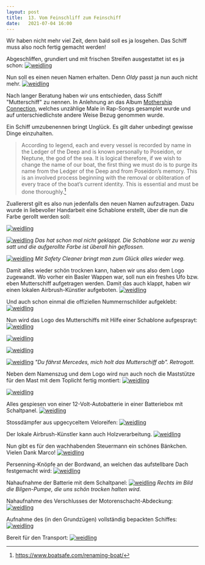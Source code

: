 ```yaml
---
layout: post
title:  13. Vom Feinschliff zum Feinschiff
date:   2021-07-04 16:00
---
```


Wir haben nicht mehr viel Zeit, denn bald soll es ja losgehen. Das Schiff muss also noch fertig gemacht werden!

Abgeschliffen, grundiert und mit frischen Streifen ausgestattet ist es ja schon:
[![weidling](/mutterschiff/img/feinschliff0.jpg)](/mutterschiff/img/feinschliff0.jpg)

Nun soll es einen neuen Namen erhalten. Denn _Oldy_ passt ja nun auch nicht mehr.
[![weidling](/mutterschiff/img/feinschliff21.jpg)](/mutterschiff/img/feinschliff21.jpg)

Nach langer Beratung haben wir uns entschieden, dass Schiff "Mutterschiff" zu nennen. In Anlehnung an das Album [Mothership Connection](https://en.wikipedia.org/wiki/Mothership_Connection), welches unzählige Male in Rap-Songs gesamplet wurde und auf unterschiedlichste andere Weise Bezug genommen wurde.

Ein Schiff umzubenennen bringt Unglück. Es gilt daher unbedingt gewisse Dinge einzuhalten.

>According to legend, each and every vessel is recorded by name in the Ledger of the Deep and is known personally to Poseidon, or Neptune, the god of the sea. It is logical therefore, if we wish to change the name of our boat, the first thing we must do is to purge its name from the Ledger of the Deep and from Poseidon’s memory. This is an involved process beginning with the removal or obliteration of every trace of the boat’s current identity. This is essential and must be done thoroughly.[^1]

Zuallererst gilt es also nun jedenfalls den neuen Namen aufzutragen. Dazu wurde in liebevoller Handarbeit eine Schablone erstellt, über die nun die Farbe gerollt werden soll:

[![weidling](/mutterschiff/img/feinschliff1.jpg)](/mutterschiff/img/feinschliff1.jpg)

[![weidling](/mutterschiff/img/feinschliff2.jpg)](/mutterschiff/img/feinschliff2.jpg)
*Das hat schon mal nicht geklappt. Die Schablone war zu wenig satt und die aufgerollte Farbe ist überall hin geflossen.*

[![weidling](/mutterschiff/img/feinschliff3.jpg)](/mutterschiff/img/feinschliff3.jpg)
*Mit Safety Cleaner bringt man zum Glück alles wieder weg.*

Damit alles wieder schön trocknen kann, haben wir uns also dem Logo zugewandt. Wo vorher ein Basler Wappen war, soll nun ein freshes Ufo bzw. eben Mutterschiff aufgetragen werden. Damit das auch klappt, haben wir einen lokalen Airbrush-Künstler aufgeboten.
[![weidling](/mutterschiff/img/feinschliff4.jpg)](/mutterschiff/img/feinschliff4.jpg)

Und auch schon einmal die offiziellen Nummernschilder aufgeklebt:
[![weidling](/mutterschiff/img/feinschliff5.jpg)](/mutterschiff/img/feinschliff5.jpg)

Nun wird das Logo des Mutterschiffs mit Hilfe einer Schablone aufgesprayt:
[![weidling](/mutterschiff/img/feinschliff6.jpg)](/mutterschiff/img/feinschliff6.jpg)

[![weidling](/mutterschiff/img/feinschliff10.jpg)](/mutterschiff/img/feinschliff10.jpg)

[![weidling](/mutterschiff/img/feinschliff11.jpg)](/mutterschiff/img/feinschliff11.jpg)

[![weidling](/mutterschiff/img/feinschliff12.jpg)](/mutterschiff/img/feinschliff12.jpg)
*"Du fährst Mercedes, mich holt das Mutterschiff ab". Retrogott.*

Neben dem Namenszug und dem Logo wird nun auch noch die Maststütze für den Mast mit dem Toplicht fertig montiert:
[![weidling](/mutterschiff/img/feinschliff7.jpg)](/mutterschiff/img/feinschliff7.jpg)

[![weidling](/mutterschiff/img/feinschliff8.jpg)](/mutterschiff/img/feinschliff8.jpg)

Alles gespiesen von einer 12-Volt-Autobatterie in einer Batteriebox mit Schaltpanel.
[![weidling](/mutterschiff/img/feinschliff9.jpg)](/mutterschiff/img/feinschliff9.jpg)

Stossdämpfer aus upgecyceltem Veloreifen:
[![weidling](/mutterschiff/img/feinschliff14.jpg)](/mutterschiff/img/feinschliff14.jpg)

Der lokale Airbrush-Künstler kann auch Holzverarbeitung. 
[![weidling](/mutterschiff/img/feinschliff15.jpg)](/mutterschiff/img/feinschliff15.jpg)

Nun gibt es für den wachhabenden Steuermann ein schönes Bänkchen. Vielen Dank Marco!
[![weidling](/mutterschiff/img/feinschliff16.jpg)](/mutterschiff/img/feinschliff16.jpg)

Persenning-Knöpfe an der Bordwand, an welchen das aufstellbare Dach festgemacht wird:
[![weidling](/mutterschiff/img/feinschliff17.jpg)](/mutterschiff/img/feinschliff17.jpg)

Nahaufnahme der Batterie mit dem Schaltpanel:
[![weidling](/mutterschiff/img/feinschliff18.jpg)](/mutterschiff/img/feinschliff18.jpg)
*Rechts im Bild die Bilgen-Pumpe, die uns schön trocken halten wird.*

Nahaufnahme des Verschlusses der Motorenschacht-Abdeckung:
[![weidling](/mutterschiff/img/feinschliff19.jpg)](/mutterschiff/img/feinschliff19.jpg)

Aufnahme des (in den Grundzügen) vollständig bepackten Schiffes:
[![weidling](/mutterschiff/img/feinschliff20.jpg)](/mutterschiff/img/feinschliff20.jpg)

Bereit für den Transport:
[![weidling](/mutterschiff/img/feinschliff23.jpg)](/mutterschiff/img/feinschliff23.jpg)


[^1]: https://www.boatsafe.com/renaming-boat/
 
